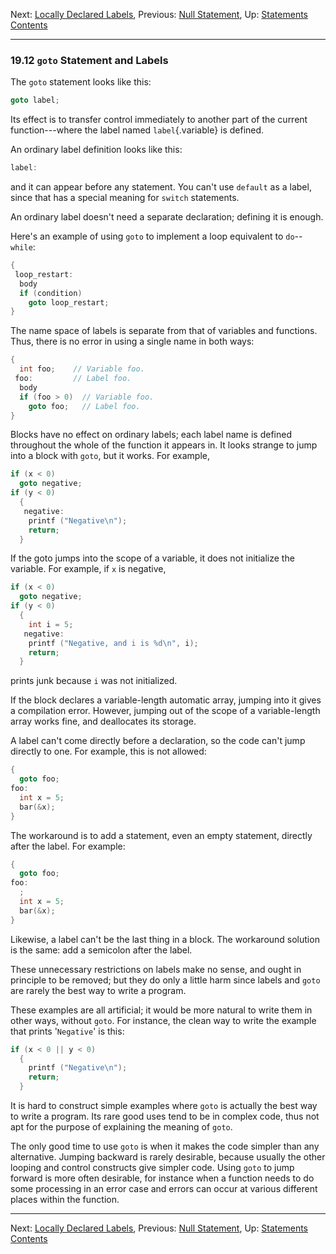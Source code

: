Next: [Locally Declared Labels](Local-Labels.md), Previous: [Null
Statement](Null-Statement.md), Up: [Statements](Statements.md)  
[Contents](index.md#SEC_Contents "Table of contents")  

------------------------------------------------------------------------


### 19.12 `goto` Statement and Labels 


The `goto` statement looks like this:

``` C
goto label;
```

Its effect is to transfer control immediately to another part of the
current function---where the label named `label`{.variable} is defined.

An ordinary label definition looks like this:

``` C
label:
```

and it can appear before any statement. You can't use `default` as a
label, since that has a special meaning for `switch` statements.

An ordinary label doesn't need a separate declaration; defining it is
enough.

Here's an example of using `goto` to implement a loop equivalent to
`do`--`while`:

``` C
{
 loop_restart:
  body
  if (condition)
    goto loop_restart;
}
```

The name space of labels is separate from that of variables and
functions. Thus, there is no error in using a single name in both ways:

``` C
{
  int foo;    // Variable foo.
 foo:         // Label foo.
  body
  if (foo > 0)  // Variable foo.
    goto foo;   // Label foo.
}
```

Blocks have no effect on ordinary labels; each label name is defined
throughout the whole of the function it appears in. It looks strange to
jump into a block with `goto`, but it works. For example,

``` C
if (x < 0)
  goto negative;
if (y < 0)
  {
   negative:
    printf ("Negative\n");
    return;
  }
```

If the goto jumps into the scope of a variable, it does not initialize
the variable. For example, if `x` is negative,

``` C
if (x < 0)
  goto negative;
if (y < 0)
  {
    int i = 5;
   negative:
    printf ("Negative, and i is %d\n", i);
    return;
  }
```

prints junk because `i` was not initialized.

If the block declares a variable-length automatic array, jumping into it
gives a compilation error. However, jumping out of the scope of a
variable-length array works fine, and deallocates its storage.

A label can't come directly before a declaration, so the code can't jump
directly to one. For example, this is not allowed:

``` C
{
  goto foo;
foo:
  int x = 5;
  bar(&x);
}
```

The workaround is to add a statement, even an empty statement, directly
after the label. For example:

``` C
{
  goto foo;
foo:
  ;
  int x = 5;
  bar(&x);
}
```

Likewise, a label can't be the last thing in a block. The workaround
solution is the same: add a semicolon after the label.

These unnecessary restrictions on labels make no sense, and ought in
principle to be removed; but they do only a little harm since labels and
`goto` are rarely the best way to write a program.

These examples are all artificial; it would be more natural to write
them in other ways, without `goto`. For instance, the clean way to write
the example that prints '`Negative`' is this:

``` C
if (x < 0 || y < 0)
  {
    printf ("Negative\n");
    return;
  }
```

It is hard to construct simple examples where `goto` is actually the
best way to write a program. Its rare good uses tend to be in complex
code, thus not apt for the purpose of explaining the meaning of `goto`.

The only good time to use `goto` is when it makes the code simpler than
any alternative. Jumping backward is rarely desirable, because usually
the other looping and control constructs give simpler code. Using `goto`
to jump forward is more often desirable, for instance when a function
needs to do some processing in an error case and errors can occur at
various different places within the function.

------------------------------------------------------------------------

Next: [Locally Declared Labels](Local-Labels.md), Previous: [Null
Statement](Null-Statement.md), Up: [Statements](Statements.md)  
[Contents](index.md#SEC_Contents "Table of contents")  
